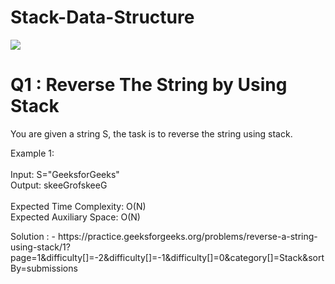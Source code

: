 # Stack-Data-Structure
<img src="https://sklivvz.com/content/blog/uk-vs-us.jpg"/>

<div>
<h1>Q1 : Reverse The String by Using Stack</h1>
<p>You are given a string S, the task is to reverse the string using stack.</p>
<p>Example 1:
<br>
<br>
Input: S="GeeksforGeeks"
<br>
Output: skeeGrofskeeG
<br>
<br>
Expected Time Complexity: O(N)
<br>
Expected Auxiliary Space: O(N)
</p>
<p>Solution : - https://practice.geeksforgeeks.org/problems/reverse-a-string-using-stack/1?page=1&difficulty[]=-2&difficulty[]=-1&difficulty[]=0&category[]=Stack&sortBy=submissions</p>
</div>

